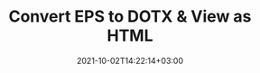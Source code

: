 ---
############################# Static ############################
layout: "autogen"
date: 2021-10-02T14:22:14+03:00
draft: false
path: "total/net/conversion/eps-to-dotx/"

############################# Head ############################
head_title: "Convert EPS to DOTX in C# VB.NET & View as HTML"
head_description: "Code example to convert EPS to DOTX and 100+ other file formats in .NET (C#, VB.NET, ASP.NET & .NET Core) applications. Display the Converted DOTX document as HTML viewer."

############################# Header ############################
title: "Convert EPS to DOTX & View as HTML"
description: "Programmatically convert EPS to DOTX in .NET applications using flexible options to customize the resultant document. Convert the complete document or specific pages based on page numbers or selective page ranges using the .NET document conversion library."

############################# SubMenu ############################
submenu:
    enable: false

############################# Content ############################
content:
    enable: true
    block:
    - title_left: "EPS to DOTX Conversion in C# .NET"
      content_left: |
          EPS to DOTX file conversion using C#. Add watermark and view the converted document as HTML without using any external software.

          -   Create **Converter** object to convert EPS document
          -   Set the convert options for DOTX format
          -   Call **Convert** method of **Converter** class instance for conversion to DOTX
          -   Set options for HTML viewer
          -   Create **Viewer** object to view converted DOTX as HTML
          
      title_right: "Convert Whole Document or Specific Pages"
      content_right: |
          You require `GroupDocs.Conversion` & `GroupDocs.Viewer` namespaces to convert between a wide range of popular document types such as PDF, Microsoft Word, Excel, PowerPoint, Project, Outlook, HTML, diagrams and image file formats. Explore other [.NET APIs for Office documents](https://products.conholdate.com/total/net/) as offered by Conholdate.Total.
          
          Get the respective assembly files from the [downloads](https://downloads.conholdate.com/total/net) or fetch the whole package from [Nuget](https://www.nuget.org/packages/Conholdate.Total/) to add 'Conholdate.Total` directly in your workspace.
          
      code: |
          ```cs {linenos=false}
          // Convert EPS to DOTX using GroupDocs.Conversion API
          // Create Converter object to convert EPS document
          using (Converter converter = new Converter("input.eps"))
          {
              // set the convert options for DOTX format
              var convertOptions = converter.GetPossibleConversions()["dotx"].ConvertOptions;

              // convert to DOTX format
              converter.Convert("output.dotx", convertOptions);
          }

          // Set options for HTML viewer
          HtmlViewOptions viewOptions = HtmlViewOptions.ForEmbeddedResources("output{0}.html");

          // Create Viewer object to view converted DOTX as HTML
          using (Viewer viewer = new Viewer("output.dotx"))
          {
              viewer.View(viewOptions);
          }
          ```
    - title_left: "Add Watermark to Converted DOTX in C#"
      content_left: |
          Accurately convert documents (EPS to DOTX) exactly as the original file and apply text or image watermarks to the converted document pages using C# .NET.

          -   Create **Converter** object to convert EPS document
          -   Create new instance of **WatermarkOptions** class
          -   Specify watermark properties (color, width, text, image etc)
          -   Instantiate the proper **ConvertOptions** class
          -   Set **Watermark** property of the **ConvertOptions** instance
          -   Call **Convert** method of **Converter** class instance for conversion to DOTX
        
      title_right: "Source Document Information Extraction"
      content_right: |
          The documents information extraction feature not only allows getting the basic information about the source document file but it also supports extracting some valuable file-format specific information such as project start and end dates of a Microsoft Project file, any printing restrictions on a PDF document, list of folders enclosed in an Outlook data file etc. 

          Convert popular document file formats on different operating systems such as Windows, Linux or macOS while using platforms such as Windows Azure, Mono and Xamarin.
          
      code: |
          ```cs {linenos=false}
          // Create Converter object to convert EPS document
          using (Converter converter = new Converter("input.eps"))
          {
              // Create new instance of WatermarkOptions class
              WatermarkOptions watermark = new WatermarkOptions
              {
                  Text = "Sample watermark",
                  Color = Color.Red,
                  Width = 100,
                  Height = 100,
                  Background = true
              };

              // Instantiate the proper ConvertOptions class
              PdfConvertOptions options = new PdfConvertOptions
              {
                  Watermark = watermark
              };

              // convert to DOTX format
              converter.Convert("output.dotx", options);
          }
          ```
############################# About Formats ############################
about_formats:
    enable: false
############################# More Formats ############################
more_formats:
    enable: true
    auto: false
    other_out_formats: PDF DOCX DOT DOTX DOTM TXT RTF HTML MHTML XLS XLSX XLSM XLT XLTX XLTM CSV DIF PPT PPTX PPS PPSX POT POTX POTM ODT OTT OTP ODP ODS EMZ WMZ SVGZ TEX DCM WMF BMP PNG GIF JPEG TIFF
############################# Back to top ###############################
back_to_top:
  enable: true
---